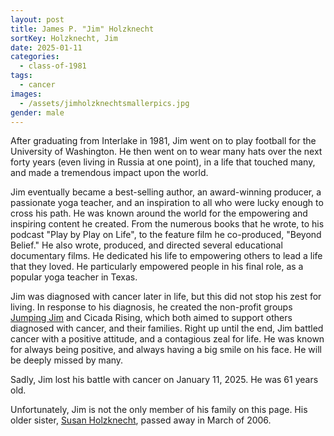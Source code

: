 ```yaml
---
layout: post
title: James P. "Jim" Holzknecht
sortKey: Holzknecht, Jim
date: 2025-01-11
categories:
  - class-of-1981
tags:
  - cancer
images:
  - /assets/jimholzknechtsmallerpics.jpg
gender: male
---
```

After graduating from Interlake in 1981, Jim went on to play football for the University of Washington. He then went on to wear many hats over the next forty years (even living in Russia at one point), in a life that touched many, and made a tremendous impact upon the world.

Jim eventually became a best-selling author, an award-winning producer, a passionate yoga teacher, and an inspiration to all who were lucky enough to cross his path. He was known around the world for the empowering and inspiring content he created. From the numerous books that he wrote, to his podcast "Play by Play on Life", to the feature film he co-produced, "Beyond Belief." He also wrote, produced, and directed several educational documentary films. He dedicated his life to empowering others to lead a life that they loved. He particularly empowered people in his final role, as a popular yoga teacher in Texas.

Jim was diagnosed with cancer later in life, but this did not stop his zest for living. In response to his diagnosis, he created the non-profit groups [Jumping Jim](https://www.jumpingjim.com/) and Cicada Rising, which both aimed to support others diagnosed with cancer, and their families. Right up until the end, Jim battled cancer with a positive attitude, and a contagious zeal for life. He was known for always being positive, and always having a big smile on his face. He will be deeply missed by many.

Sadly, Jim lost his battle with cancer on January 11, 2025. He was 61 years old.

Unfortunately, Jim is not the only member of his family on this page. His older sister, [Susan Holzknecht](https://ihsmemorial.org/class-of-1970/susan-marie-holzknecht/), passed away in March of 2006.